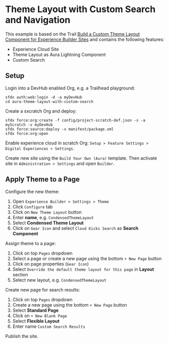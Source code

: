 # Theme Layout with Custom Search and Navigation

This example is based on the Trail [Build a Custom Theme Layout Component for Experience Builder Sites](https://trailhead.salesforce.com/de/content/learn/projects/communities_theme_layout) and contains the following features:

* Experience Cloud Site
* Theme Layout as Aura Lightning Component
* Custom Search

## Setup

Login into a DevHub enabled Org, e.g. a Trailhead playground:

    sfdx auth:web:login -d -a myDevHub
    cd aura-theme-layout-with-custom-search

Create a sxcratch Org and deploy:

    sfdx force:org:create -f config/project-scratch-def.json -s -a myScratch -v myDevHub
    sfdx force:source:deploy -x manifest/package.xml
    sfdx force:org:open

Enable experience cloud in scratch Org: `Setup > Feature Settings > Digital Experiences > Settings`.

Create new site using the `Build Your Own (Aura)` template. Then activate site in `Administration > Settings` and open `Builder`.

## Apply Theme to a Page

Configure the new theme:

1. Open `Experience Builder > Settings > Theme`
1. Click `Configure` tab
1. Click on `New Theme Layout` button
1. Enter **name**, e.g. `CondensedThemeLayout`
1. Select **Condensed Theme Layout**
1. Click on `Gear Icon` and select `Cloud Kicks Search` as **Search Component**

Assign theme to a page:

1. Click on top `Pages` dropdown
1. Select a page or create a new page using the bottom `+ New Page` button
1. Click on page properties (`Gear Icon`)
1. Select `Override the default theme layout for this page` in **Layout** section
1. Select new layout, e.g. `CondensedThemeLayout`

Create new page for search results:

1. Click on top `Pages` dropdown
1. Create a new page using the bottom `+ New Page` button
1. Select **Standard Page**
1. Click on `+ New Blank Page`
1. Select **Flexible Layout**
1. Enter name `Custom Search Results`

Publish the site.

